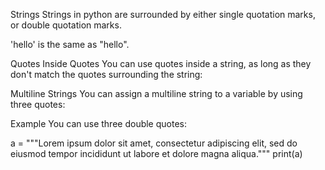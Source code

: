 Strings
Strings in python are surrounded by either single quotation marks, or double quotation marks.

'hello' is the same as "hello".


Quotes Inside Quotes
You can use quotes inside a string, as long as they don't match the quotes surrounding the string:


Multiline Strings
You can assign a multiline string to a variable by using three quotes:

Example
You can use three double quotes:

a = """Lorem ipsum dolor sit amet,
consectetur adipiscing elit,
sed do eiusmod tempor incididunt
ut labore et dolore magna aliqua."""
print(a)